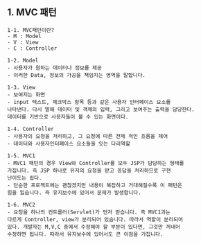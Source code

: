 
## 1. MVC 패턴
    1-1. MVC패턴이란?
    - M : Model
    - V : View
    - C : Controller

    1-2. Model
    - 사용자가 원하는 데이터나 정보를 제공
    - 이러한 Data, 정보의 가공을 책임지는 영역을 말합니다.

    1-3. View
    - 보여지는 화면
    - input 텍스트, 체크박스 항목 등과 같은 사용자 인터페이스 요소를
    나타낸다. 다시 말해 데이터 및 객체의 입력, 그리고 보여주는 출력을 담당한다.
    데이터를 기반으로 사용자들이 볼 수 있는 화면이다.

    1-4. Controller
    - 사용자의 요청을 처리하고, 그 요청에 따른 전체 적인 흐름을 제어
    - 데이터와 사용자인터페이스 요소들을 잇는 다리역할

    1-5. MVC1
    - MVC1 패턴의 경우 View와 Controller를 모두 JSP가 담당하는 형태를
    가집니다. 즉 JSP 하나로 유저의 요청을 받고 응답을 처리하므로 구현
    난이도는 쉽다.
    - 단순한 프로젝트에는 괜찮겠지만 내용이 복잡하고 거대해질수록 이 패턴은
    힘을 잃습니다. 즉 유지보수에 있어서 문제가 발생합니다. 

    1-6. MVC2
    - 요청을 하나의 컨트롤러(Servlet)가 먼저 받습니다. 즉 MVC1과는 
    다르게 Controller, view가 분리되어 있습니다. 따라서 역할이 분리되어 
    있다. 개발자는 M,V,C 중에서 수정해야 할 부분이 있다면, 그것만 꺼내어
    수정하면 됩니다. 따라서 유지보수에 있어서도 큰 이점을 가집니다.